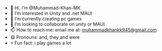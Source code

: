 - 👋 Hi, I’m @Muhammad-Khan-MK
- 👀 I’m interested in Unity and .net MAUI
- 🌱 I’m currently creating pc games
- 💞️ I’m looking to collaborate on unity or MAUI
- 📫 How to reach me: email me at: muhammadkhankk945@gmail.com
- 😄 Pronouns: and, they and were
- ⚡ Fun fact: i play games a lot

<!---
Muhammad-Khan-MK/Muhammad-Khan-MK is a ✨ special ✨ repository because its `README.md` (this file) appears on your GitHub profile.
You can click the Preview link to take a look at your changes.
--->
